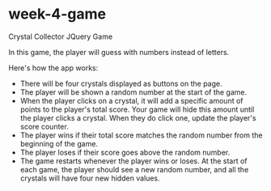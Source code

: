 # week-4-game
Crystal Collector JQuery Game

In this game, the player will guess with numbers instead of letters. 

Here's how the app works: 
* There will be four crystals displayed as buttons on the page. 
* The player will be shown a random number at the start of the game. 
* When the player clicks on a crystal, it will add a specific amount of points to the player's total score. Your game will hide this amount until the player clicks a crystal. When they do click one, update the player's score counter.
* The player wins if their total score matches the random number from the beginning of the game. 
* The player loses if their score goes above the random number. 
* The game restarts whenever the player wins or loses. 
At the start of each game, the player should see a new random number, and all the crystals will have four new hidden values. 
